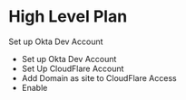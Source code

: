 # High Level Plan

Set up Okta Dev Account

* Set up Okta Dev Account
* Set Up CloudFlare Account
* Add Domain as site to CloudFlare Access
* Enable 




